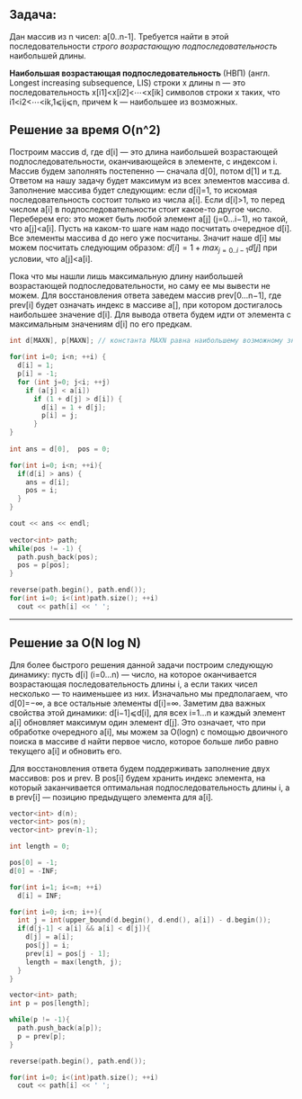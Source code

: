 ## Задача:
Дан массив из n чисел: a[0..n-1]. Требуется найти в этой последовательности *строго возрастающую подпоследовательность* наибольшей длины.

**Наибольшая возрастающая подпоследовательность** (НВП) (англ. Longest increasing subsequence, LIS) строки x длины n — это 
последовательность x[i1]<x[i2]<⋯<x[ik] символов строки x таких, что i1<i2<⋯<ik,1⩽ij⩽n, причем k — наибольшее из возможных.

## Решение за время O(n^2)
Построим массив d, где d[i] — это длина наибольшей возрастающей подпоследовательности, оканчивающейся в элементе, с индексом i. 
Массив будем заполнять постепенно — сначала d[0], потом d[1] и т.д. Ответом на нашу задачу будет максимум из всех элементов массива d. 
Заполнение массива будет следующим: если d[i]=1, то искомая последовательность состоит только из числа a[i]. 
Если d[i]>1, то перед числом a[i] в подпоследовательности стоит какое-то другое число. Переберем его: это может быть любой элемент a[j] (j=0...i−1), 
но такой, что a[j]<a[i]. Пусть на каком-то шаге нам надо посчитать очередное d[i]. Все элементы массива d до него уже посчитаны. 
Значит наше d[i] мы можем посчитать следующим образом: $`d[i]=1+max_{j=0..i−1}d[j]`$ при условии, что a[j]<a[i].

Пока что мы нашли лишь максимальную длину наибольшей возрастающей подпоследовательности, но саму ее мы вывести не можем. Для восстановления ответа заведем массив prev[0...n−1], 
где prev[i] будет означать индекс в массиве a[], при котором достигалось наибольшее значение d[i]. Для вывода ответа будем идти от элемента с максимальным значениям d[i] по его предкам.

```cpp
int d[MAXN], p[MAXN]; // константа MAXN равна наибольшему возможному значению n

for(int i=0; i<n; ++i) {
  d[i] = 1;
  p[i] = -1;
  for (int j=0; j<i; ++j)
    if (a[j] < a[i])
      if (1 + d[j] > d[i]) {
        d[i] = 1 + d[j];
        p[i] = j;
      }
}
 
int ans = d[0],  pos = 0;

for(int i=0; i<n; ++i){
  if(d[i] > ans) {
    ans = d[i];
    pos = i;
  }
}

cout << ans << endl;
 
vector<int> path;
while(pos != -1) {
  path.push_back(pos);
  pos = p[pos];
}

reverse(path.begin(), path.end());
for(int i=0; i<(int)path.size(); ++i)
  cout << path[i] << ' ';
```
---
## Решение за O(N log N)
Для более быстрого решения данной задачи построим следующую динамику: пусть d[i] (i=0...n) — число, на которое оканчивается
возрастающая последовательность длины i, а если таких чисел несколько — то наименьшее из них. Изначально мы предполагаем, 
что d[0]=−∞, а все остальные элементы d[i]=∞. Заметим два важных свойства этой динамики: d[i−1]⩽d[i], для всех i=1...n
и каждый элемент a[i] обновляет максимум один элемент d[j]. Это означает, что при обработке очередного a[i], мы можем за O(logn)
c помощью двоичного поиска в массиве d найти первое число, которое больше либо равно текущего a[i] и обновить его.

Для восстановления ответа будем поддерживать заполнение двух массивов: pos и prev. В pos[i] будем хранить индекс элемента, на который заканчивается оптимальная подпоследовательность длины i, 
а в prev[i] — позицию предыдущего элемента для a[i].

```cpp
vector<int> d(n);
vector<int> pos(n);
vector<int> prev(n-1);

int length = 0;

pos[0] = -1;
d[0] = -INF;

for(int i=1; i<=n; ++i)
  d[i] = INF;

for(int i=0; i<n; i++){
  int j = int(upper_bound(d.begin(), d.end(), a[i]) - d.begin());
  if(d[j-1] < a[i] && a[i] < d[j]){
    d[j] = a[i];
    pos[j] = i;
    prev[i] = pos[j - 1];
    length = max(length, j);
  }
}

vector<int> path;
int p = pos[length];

while(p != -1){
  path.push_back(a[p]);
  p = prev[p];
}

reverse(path.begin(), path.end());

for(int i=0; i<(int)path.size(); ++i)
  cout << path[i] << ' ';
```

